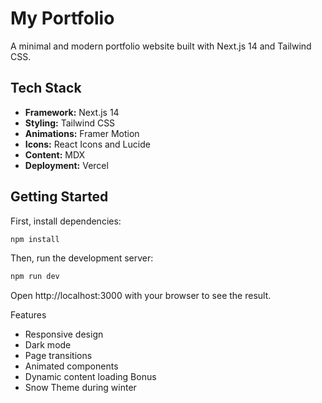 # My Portfolio

A minimal and modern portfolio website built with Next.js 14 and Tailwind CSS.

## Tech Stack

- **Framework:** Next.js 14
- **Styling:** Tailwind CSS
- **Animations:** Framer Motion
- **Icons:** React Icons and Lucide
- **Content:** MDX
- **Deployment:** Vercel

## Getting Started

First, install dependencies:

```bash
npm install
```

Then, run the development server:

```bash
npm run dev
```

Open http://localhost:3000 with your browser to see the result.

Features
- Responsive design
- Dark mode
- Page transitions
- Animated components
- Dynamic content loading
Bonus
- Snow Theme during winter

